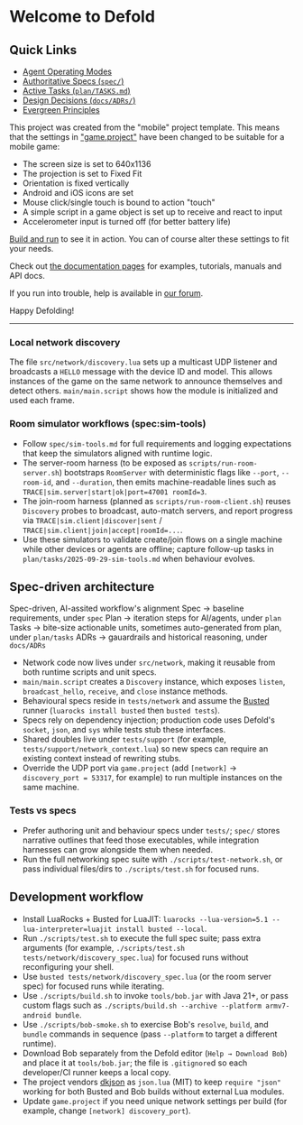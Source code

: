 # Welcome to Defold

## Quick Links
- [Agent Operating Modes](AGENTS.md)
- [Authoritative Specs (`spec/`)](spec)
- [Active Tasks (`plan/TASKS.md`)](plan/TASKS.md)
- [Design Decisions (`docs/ADRs/`)](docs/ADRs)
- [Evergreen Principles](docs/principles.md)

This project was created from the "mobile" project template. This means that the settings in ["game.project"](defold://open?path=/game.project) have been changed to be suitable for a mobile game:

- The screen size is set to 640x1136
- The projection is set to Fixed Fit
- Orientation is fixed vertically
- Android and iOS icons are set
- Mouse click/single touch is bound to action "touch"
- A simple script in a game object is set up to receive and react to input
- Accelerometer input is turned off (for better battery life)

[Build and run](defold://build) to see it in action. You can of course alter these settings to fit your needs.

Check out [the documentation pages](https://defold.com/learn) for examples, tutorials, manuals and API docs.

If you run into trouble, help is available in [our forum](https://forum.defold.com).

Happy Defolding!

---

### Local network discovery

The file `src/network/discovery.lua` sets up a multicast UDP listener and broadcasts a `HELLO` message with the device ID and model. This allows instances of the game on the same network to announce themselves and detect others. `main/main.script` shows how the module is initialized and used each frame.

### Room simulator workflows (spec:sim-tools)

- Follow `spec/sim-tools.md` for full requirements and logging expectations that keep the simulators aligned with runtime logic.
- The server-room harness (to be exposed as `scripts/run-room-server.sh`) bootstraps `RoomServer` with deterministic flags like `--port`, `--room-id`, and `--duration`, then emits machine-readable lines such as `TRACE|sim.server|start|ok|port=47001 roomId=3`.
- The join-room harness (planned as `scripts/run-room-client.sh`) reuses `Discovery` probes to broadcast, auto-match servers, and report progress via `TRACE|sim.client|discover|sent` / `TRACE|sim.client|join|accept|roomId=...`.
- Use these simulators to validate create/join flows on a single machine while other devices or agents are offline; capture follow-up tasks in `plan/tasks/2025-09-29-sim-tools.md` when behaviour evolves.

## Spec-driven architecture

Spec-driven, AI-assited workflow's alignment
Spec -> baseline requirements, under `spec`
Plan -> iteration steps for AI/agents, under `plan`
Tasks -> bite-size actionable units, sometimes auto-generated from plan, under `plan/tasks`
ADRs -> gauardrails and historical reasoning, under `docs/ADRs`

- Network code now lives under `src/network`, making it reusable from both runtime scripts and unit specs.
- `main/main.script` creates a `Discovery` instance, which exposes `listen`, `broadcast_hello`, `receive`, and `close` instance methods.
- Behavioural specs reside in `tests/network` and assume the [Busted](https://lunarmodules.github.io/busted/) runner (`luarocks install busted` then `busted tests`).
- Specs rely on dependency injection; production code uses Defold's `socket`, `json`, and `sys` while tests stub these interfaces.
- Shared doubles live under `tests/support` (for example, `tests/support/network_context.lua`) so new specs can require an existing context instead of rewriting stubs.
- Override the UDP port via `game.project` (add `[network]` → `discovery_port = 53317`, for example) to run multiple instances on the same machine.

### Tests vs specs

- Prefer authoring unit and behaviour specs under `tests/`; `spec/` stores narrative outlines that feed those executables, while integration harnesses can grow alongside them when needed.
- Run the full networking spec suite with `./scripts/test-network.sh`, or pass individual files/dirs to `./scripts/test.sh` for focused runs.

## Development workflow

- Install LuaRocks + Busted for LuaJIT: `luarocks --lua-version=5.1 --lua-interpreter=luajit install busted --local`.
- Run `./scripts/test.sh` to execute the full spec suite; pass extra arguments (for example, `./scripts/test.sh tests/network/discovery_spec.lua`) for focused runs without reconfiguring your shell.
- Use `busted tests/network/discovery_spec.lua` (or the room server spec) for focused runs while iterating.
- Use `./scripts/build.sh` to invoke `tools/bob.jar` with Java 21+, or pass custom flags such as `./scripts/build.sh --archive --platform armv7-android bundle`.
- Use `./scripts/bob-smoke.sh` to exercise Bob's `resolve`, `build`, and `bundle` commands in sequence (pass `--platform` to target a different runtime).
- Download Bob separately from the Defold editor (`Help → Download Bob`) and place it at `tools/bob.jar`; the file is `.gitignore`d so each developer/CI runner keeps a local copy.
- The project vendors [dkjson](https://github.com/LuaDist/dkjson) as `json.lua` (MIT) to keep `require "json"` working for both Busted and Bob builds without external Lua modules.
- Update `game.project` if you need unique network settings per build (for example, change `[network] discovery_port`).
